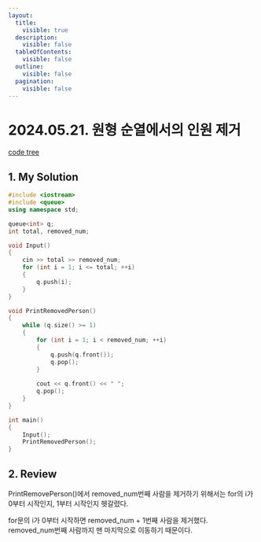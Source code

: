 ```yaml
---
layout:
  title:
    visible: true
  description:
    visible: false
  tableOfContents:
    visible: false
  outline:
    visible: false
  pagination:
    visible: false
---
```


# 2024.05.21. 원형 순열에서의 인원 제거

[code tree](https://www.codetree.ai/missions/6/problems/josephus-permutations?\&utm\_source=clipboard\&utm\_medium=text)

## 1. My Solution

```cpp
#include <iostream>
#include <queue>
using namespace std;

queue<int> q;
int total, removed_num;

void Input()
{
	cin >> total >> removed_num;
	for (int i = 1; i <= total; ++i)
	{
		q.push(i);
	}
}

void PrintRemovedPerson()
{
	while (q.size() >= 1)
	{
		for (int i = 1; i < removed_num; ++i)
		{
			q.push(q.front());
			q.pop();
		}
		
		cout << q.front() << " ";
		q.pop();
	}
}

int main()
{
	Input();
	PrintRemovedPerson();
}
```

## 2. Review

PrintRemovePerson()에서 removed\_num번째 사람을 제거하기 위해서는 for의 i가 0부터 시작인지, 1부터 시작인지 헷갈렸다.

for문의 i가 0부터 시작하면 removed\_num + 1번째 사람을 제거했다.  removed\_num번째 사람까지 맨 마지막으로 이동하기 때문이다.




